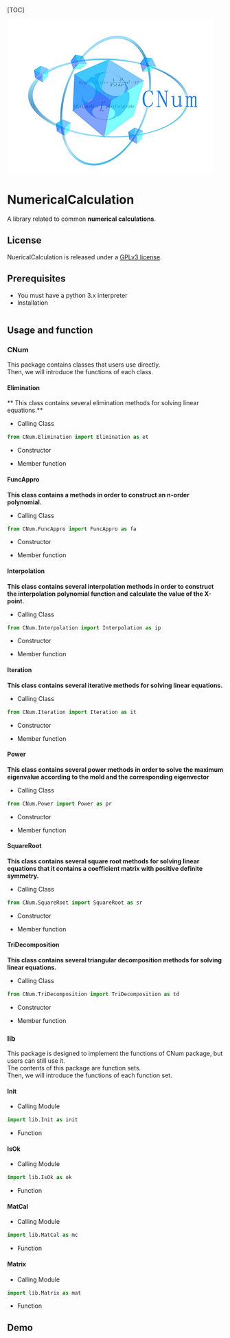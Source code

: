 [TOC]

![CNum](/branding/logo/logomark/CNumlogo.png)
# **NumericalCalculation**

  A library related to common **numerical calculations**.  

## License
NuericalCalculation is released under a  [GPLv3 license](https://github.com/Wang-sx0103/NumericalCalculation/blob/main/LICENSE). 

## Prerequisites
- You must have a python 3.x interpreter
- Installation
```shell

```
## Usage and function
### CNum
This package contains classes that users use directly.  
Then, we will introduce the functions of each class.  

#### Elimination
** This class contains several elimination methods for solving linear equations.**  
- Calling Class
```python
from CNum.Elimination import Elimination as et
```
- Constructor

- Member function

#### FuncAppro
**This class contains a methods in order to construct an n-order polynomial.**  
- Calling Class
```python
from CNum.FuncAppro import FuncAppro as fa
```
- Constructor

- Member function

#### Interpolation
**This class contains several interpolation methods in order to construct the interpolation polynomial function and calculate the value of the X-point.**  
- Calling Class
```python
from CNum.Interpolation import Interpolation as ip
```
- Constructor

- Member function

#### Iteration
**This class contains several iterative methods for solving linear equations.**  
- Calling Class
```python
from CNum.Iteration import Iteration as it
```
- Constructor

- Member function

#### Power
**This class contains several power methods in order to solve the maximum eigenvalue according to the mold and the corresponding eigenvector**  
- Calling Class
```python
from CNum.Power import Power as pr
```
- Constructor

- Member function

#### SquareRoot
**This class contains several square root methods for solving linear equations that it contains a coefficient matrix with positive definite symmetry.**  
- Calling Class
```python
from CNum.SquareRoot import SquareRoot as sr
```
- Constructor

- Member function

#### TriDecomposition
**This class contains several triangular decomposition methods for solving linear equations.**  
- Calling Class
```python
from CNum.TriDecomposition import TriDecomposition as td
```
- Constructor

- Member function

### lib
This package is designed to implement the functions of CNum package, but users can still use it.  
The contents of this package are function sets.  
Then, we will introduce the functions of each function set.   

#### Init
- Calling Module
```python
import lib.Init as init
```
- Function

#### IsOk
- Calling Module
```python
import lib.IsOk as ok
```
- Function

#### MatCal
- Calling Module
```python
import lib.MatCal as mc
```
- Function

#### Matrix
- Calling Module
```python
import lib.Matrix as mat
```
- Function

## Demo
